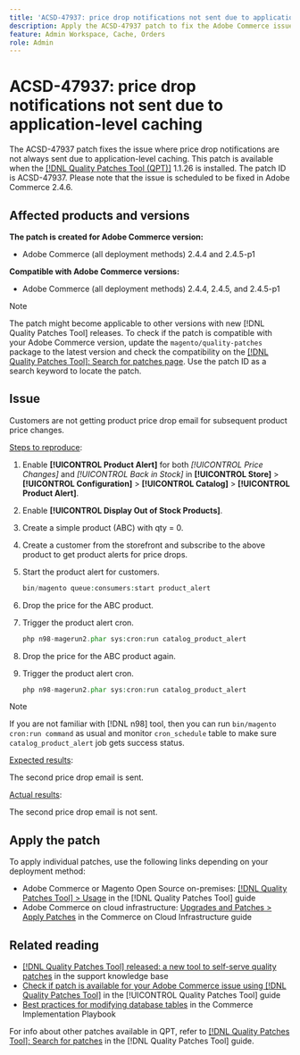 ```yaml
---
title: 'ACSD-47937: price drop notifications not sent due to application-level caching'
description: Apply the ACSD-47937 patch to fix the Adobe Commerce issue where price drop notifications are not always sent due to application-level caching.
feature: Admin Workspace, Cache, Orders
role: Admin
---
```

# ACSD-47937: price drop notifications not sent due to application-level caching

The ACSD-47937 patch fixes the issue where price drop notifications are not always sent due to application-level caching. This patch is available when the [[!DNL Quality Patches Tool (QPT)]](https://experienceleague.adobe.com/en/docs/commerce-knowledge-base/kb/announcements/commerce-announcements/magento-quality-patches-released-new-tool-to-self-serve-quality-patches) 1.1.26 is installed. The patch ID is ACSD-47937. Please note that the issue is scheduled to be fixed in Adobe Commerce 2.4.6.

## Affected products and versions

**The patch is created for Adobe Commerce version:**

* Adobe Commerce (all deployment methods) 2.4.4 and 2.4.5-p1

**Compatible with Adobe Commerce versions:**

* Adobe Commerce (all deployment methods) 2.4.4, 2.4.5, and 2.4.5-p1

>[!NOTE]
>
>The patch might become applicable to other versions with new [!DNL Quality Patches Tool] releases. To check if the patch is compatible with your Adobe Commerce version, update the `magento/quality-patches` package to the latest version and check the compatibility on the [[!DNL Quality Patches Tool]: Search for patches page](https://experienceleague.adobe.com/tools/commerce-quality-patches/index.html). Use the patch ID as a search keyword to locate the patch.

## Issue

Customers are not getting product price drop email for subsequent product price changes.

<u>Steps to reproduce</u>:

1. Enable **[!UICONTROL Product Alert]** for both *[!UICONTROL Price Changes]* and *[!UICONTROL Back in Stock]* in **[!UICONTROL Store]** > **[!UICONTROL Configuration]** > **[!UICONTROL Catalog]** > **[!UICONTROL Product Alert]**.
1. Enable **[!UICONTROL Display Out of Stock Products]**.
1. Create a simple product (ABC) with qty = 0.
1. Create a customer from the storefront and subscribe to the above product to get product alerts for price drops.
1. Start the product alert for customers.

    ```PHP
    bin/magento queue:consumers:start product_alert
    ```

1. Drop the price for the ABC product.
1. Trigger the product alert cron.

    ```PHP
    php n98-magerun2.phar sys:cron:run catalog_product_alert
    ```

1. Drop the price for the ABC product again.
1. Trigger the product alert cron.

    ```PHP
    php n98-magerun2.phar sys:cron:run catalog_product_alert
    ```

>[!NOTE]
>
>If you are not familiar with [!DNL n98] tool, then you can run `bin/magento cron:run command` as usual and monitor `cron_schedule` table to make sure `catalog_product_alert` job gets success status.

<u>Expected results</u>:

The second price drop email is sent.

<u>Actual results</u>:

The second price drop email is not sent.

## Apply the patch

To apply individual patches, use the following links depending on your deployment method:

* Adobe Commerce or Magento Open Source on-premises: [[!DNL Quality Patches Tool] > Usage](/help/tools/quality-patches-tool/usage.md) in the [!DNL Quality Patches Tool] guide
* Adobe Commerce on cloud infrastructure: [Upgrades and Patches > Apply Patches](https://experienceleague.adobe.com/docs/commerce-cloud-service/user-guide/develop/upgrade/apply-patches.html) in the Commerce on Cloud Infrastructure guide

## Related reading

* [[!DNL Quality Patches Tool] released: a new tool to self-serve quality patches](https://experienceleague.adobe.com/en/docs/commerce-knowledge-base/kb/announcements/commerce-announcements/magento-quality-patches-released-new-tool-to-self-serve-quality-patches) in the support knowledge base
* [Check if patch is available for your Adobe Commerce issue using [!DNL Quality Patches Tool]](/help/tools/quality-patches-tool/patches-available-in-qpt/check-patch-for-magento-issue-with-magento-quality-patches.md) in the [!UICONTROL Quality Patches Tool] guide
* [Best practices for modifying database tables](https://experienceleague.adobe.com/en/docs/commerce-operations/implementation-playbook/best-practices/development/modifying-core-and-third-party-tables#why-adobe-recommends-avoiding-modifications) in the Commerce Implementation Playbook


For info about other patches available in QPT, refer to [[!DNL Quality Patches Tool]: Search for patches](https://experienceleague.adobe.com/tools/commerce-quality-patches/index.html) in the [!DNL Quality Patches Tool] guide.
